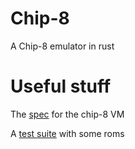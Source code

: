 # Chip-8
A Chip-8 emulator in rust

# Useful stuff

The [spec](http://devernay.free.fr/hacks/chip8/C8TECH10.HTM) for the chip-8 VM

A [test suite](https://github.com/Timendus/chip8-test-suite/blob/main/README.md) with some roms

